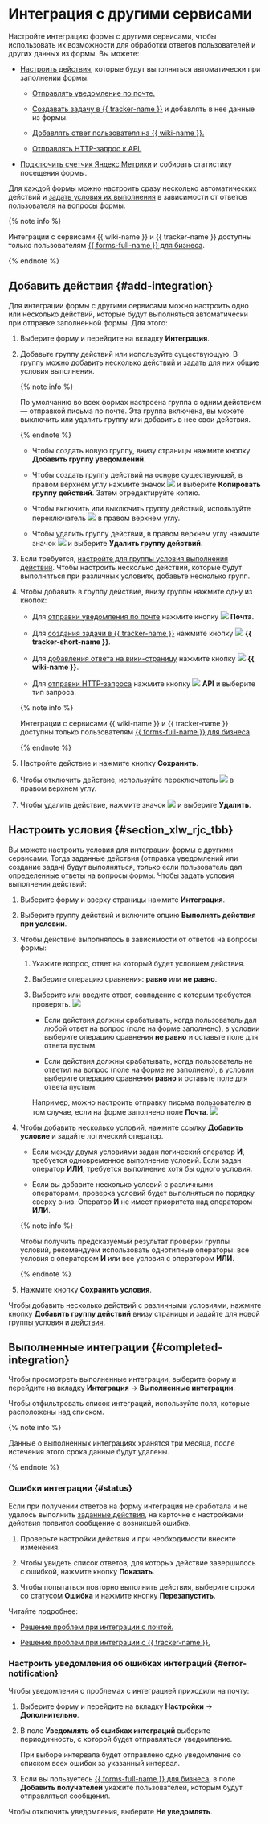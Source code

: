 # Интеграция с другими сервисами

Настройте интеграцию формы с другими сервисами, чтобы использовать их возможности для обработки ответов пользователей и других данных из формы. Вы можете:

- [Настроить действия](#add-integration), которые будут выполняться автоматически при заполнении формы:

    - [Отправлять уведомление по почте.](send-mail.md)

    - [Создавать задачу в {{ tracker-name }}](create-task.md) и добавлять в нее данные из формы.

    - [Добавлять ответ пользователя на {{ wiki-name }}.](send-wiki.md)

    - [Отправлять HTTP-запрос к API.](send-request.md)

- [Подключить счетчик Яндекс&#160;Метрики](metrica.md) и собирать статистику посещения формы.

Для каждой формы можно настроить сразу несколько автоматических действий и [задать условия их выполнения](#section_xlw_rjc_tbb) в зависимости от ответов пользователя на вопросы формы.


{% note info %}

Интеграции с сервисами {{ wiki-name }} и {{ tracker-name }} доступны только пользователям [{{ forms-full-name }} для бизнеса](forms-for-org.md).

{% endnote %}


## Добавить действия {#add-integration}

Для интеграции формы с другими сервисами можно настроить одно или несколько действий, которые будут выполняться автоматически при отправке заполненной формы. Для этого:

1. Выберите форму и перейдите на вкладку **Интеграция**.

1. Добавьте группу действий или используйте существующую. В группу можно добавить несколько действий и задать для них общие условия выполнения.

    {% note info %}

    По умолчанию во всех формах настроена группа с одним действием — отправкой письма по почте. Эта группа включена, вы можете выключить или удалить группу или добавить в нее свои действия.
    
    {% endnote %}

    - Чтобы создать новую группу, внизу страницы нажмите кнопку **Добавить группу уведомлений**.

    - Чтобы создать группу действий на основе существующей, в правом верхнем углу нажмите значок ![](../_assets/forms/context-menu.png) и выберите **Копировать группу действий**. Затем отредактируйте копию.

    - Чтобы включить или выключить группу действий, используйте переключатель ![](../_assets/forms/enabled-switch-blue.png) в правом верхнем углу.

    - Чтобы удалить группу действий, в правом верхнем углу нажмите значок ![](../_assets/forms/context-menu.png) и выберите **Удалить группу действий**.

1. Если требуется, [настройте для группы условия выполнения действий](#section_xlw_rjc_tbb). 
Чтобы настроить несколько действий, которые будут выполняться при различных условиях, добавьте несколько групп.

1. Чтобы добавить в группу действие, внизу группы нажмите одну из кнопок:

    - Для [отправки уведомления по почте](send-mail.md) нажмите кнопку ![](../_assets/forms/mail-notification-new.png) **Почта**.

    - Для [создания задачи в {{ tracker-name }}](create-task.md) нажмите кнопку ![](../_assets/forms/tracker-notification-new.png) **{{ tracker-short-name }}**. 

    - Для [добавления ответа на вики-страницу](send-wiki.md) нажмите кнопку ![](../_assets/forms/wiki-notification-new.png) **{{ wiki-name }}**.

    - Для [отправки HTTP-запроса](send-request.md) нажмите кнопку ![](../_assets/forms/api-notification.png) **API** и выберите тип запроса.

    
    {% note info %}

    Интеграции с сервисами {{ wiki-name }} и {{ tracker-name }} доступны только пользователям [{{ forms-full-name }} для бизнеса](forms-for-org.md).

    {% endnote %}


1. Настройте действие и нажмите кнопку **Сохранить**.

1. Чтобы отключить действие, используйте переключатель ![](../_assets/forms/enabled-switch-blue.png) в правом верхнем углу.

1. Чтобы удалить действие, нажмите значок ![](../_assets/forms/context-menu.png) и выберите **Удалить**.


## Настроить условия {#section_xlw_rjc_tbb}

Вы можете настроить условия для интеграции формы с другими сервисами. Тогда заданные действия (отправка уведомлений или создание задач) будут выполняться, только если пользователь дал определенные ответы на вопросы формы. Чтобы задать условия выполнения действий:

1. Выберите форму и вверху страницы нажмите **Интеграция**.

1. Выберите группу действий и включите опцию **Выполнять действия при условии**.

1. Чтобы действие выполнялось в зависимости от ответов на вопросы формы:

    1. Укажите вопрос, ответ на который будет условием действия.

    1. Выберите операцию сравнения: **равно** или **не равно**. 

    1. Выберите или введите ответ, совпадение с которым требуется проверять.
        ![](../_assets/forms/integration-condition-new.png)

        - Если действия должны срабатывать, когда пользователь дал любой ответ на вопрос (поле на форме заполнено), в условии выберите операцию сравнения **не равно** и оставьте поле для ответа пустым.

        - Если действия должны срабатывать, когда пользователь не ответил на вопрос (поле на форме не заполнено), в условии выберите операцию сравнения **равно** и оставьте поле для ответа пустым.

       Например, можно настроить отправку письма пользователю в том случае, если на форме заполнено поле **Почта**.
       ![](../_assets/forms/condition-empty-new.png)


1. Чтобы добавить несколько условий, нажмите ссылку **Добавить условие** и задайте логический оператор.

    - Если между двумя условиями задан логический оператор **И**, требуется одновременное выполнение условий. Если задан оператор **ИЛИ**, требуется выполнение хотя бы одного условия.

    - Если вы добавите несколько условий с различными операторами, проверка условий будет выполняться по порядку сверху вниз. Оператор **И** не имеет приоритета над оператором **ИЛИ**.

   {% note info %}

   Чтобы получить предсказуемый результат проверки группы условий, рекомендуем использовать однотипные операторы: все условия с оператором **И** или все условия с оператором **ИЛИ**. 

   {% endnote %}

1. Нажмите кнопку **Сохранить условия**.   

Чтобы добавить несколько действий с различными условиями, нажмите кнопку **Добавить группу действий** внизу страницы и задайте для новой группы условия и [действия](#add-integration).

## Выполненные интеграции {#completed-integration}

Чтобы просмотреть выполненные интеграции, выберите форму и перейдите на вкладку **Интеграция** → **Выполненные интеграции**. 

Чтобы отфильтровать список интеграций, используйте поля, которые расположены над списком. 


{% note info %}

Данные о выполненных интеграциях хранятся три месяца, после истечения этого срока данные будут удалены. 

{% endnote %}


### Ошибки интеграции {#status}

Если при получении ответов на форму интеграция не сработала и не удалось выполнить [заданные действия](#add-integration), на карточке с настройками действия появится сообщение о возникшей ошибке.

1. Проверьте настройки действия и при необходимости внесите изменения.

1. Чтобы увидеть список ответов, для которых действие завершилось с ошибкой, нажмите кнопку **Показать**.

1. Чтобы попытаться повторно выполнить действия, выберите строки со статусом **Ошибка** и нажмите кнопку **Перезапустить**.

Читайте подробнее:

- [Решение проблем при интеграции с почтой.](send-mail.md#troubleshooting)

- [Решение проблем при интеграции с {{ tracker-name }}.](create-task.md#troubles)


### Настроить уведомления об ошибках интеграций {#error-notification}

Чтобы уведомления о проблемах с интеграцией приходили на почту: 

1. Выберите форму и перейдите на вкладку **Настройки** → **Дополнительно**. 

1. В поле **Уведомлять об ошибках интеграций** выберите периодичность, с которой будет отправляться уведомление.  

    При выборе интервала будет отправлено одно уведомление со списком всех ошибок за указанный интервал.


1. Если вы пользуетесь [{{ forms-full-name }} для бизнеса](forms-for-org.md), в поле **Добавить получателей** укажите пользователей, которым будут отправляться сообщения. 

Чтобы отключить уведомления, выберите **Не уведомлять**.


